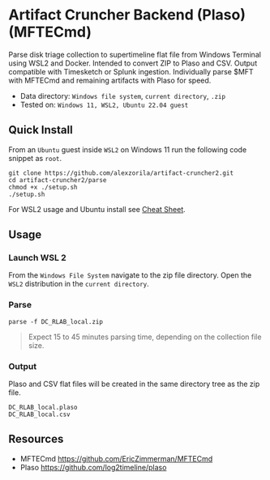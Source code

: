 # Artifact Cruncher Backend (Plaso) (MFTECmd)
Parse disk triage collection to supertimeline flat file from Windows Terminal using WSL2 and Docker. Intended to convert ZIP to Plaso and CSV. Output compatible with Timesketch or Splunk ingestion. Individually parse $MFT with MFTECmd and remaining artifacts with Plaso for speed.

* Data directory: `Windows file system`, `current directory`, `.zip`
* Tested on: `Windows 11, WSL2, Ubuntu 22.04 guest`

## Quick Install
From an `Ubuntu` guest inside `WSL2` on Windows 11 run the following code snippet as `root`.
```
git clone https://github.com/alexzorila/artifact-cruncher2.git
cd artifact-cruncher2/parse
chmod +x ./setup.sh
./setup.sh
```
For WSL2 usage and Ubuntu install see [Cheat Sheet](https://github.com/alexzorila/artifact-cruncher2/tree/main?tab=readme-ov-file#manage-wsl2-cheat-sheet).

## Usage
### Launch WSL 2
From the `Windows File System` navigate to the zip file directory. Open the `WSL2` distribution in the `current directory`.

### Parse
```
parse -f DC_RLAB_local.zip
```
> Expect 15 to 45 minutes parsing time, depending on the collection file size.

### Output
Plaso and CSV flat files will be created in the same directory tree as the zip file.

```
DC_RLAB_local.plaso
DC_RLAB_local.csv
```

## Resources
* MFTECmd https://github.com/EricZimmerman/MFTECmd
* Plaso https://github.com/log2timeline/plaso
